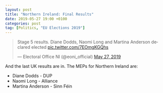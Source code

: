 ```yaml
---
layout: post
title: "Northern Ireland: Final Results"
date: 2019-05-27 19:00 +0100
categories: post
tag: [Politics, "EU Elections 2019"]
---
```


<blockquote class="twitter-tweet"><p lang="en" dir="ltr">Stage 5 results. Diane Dodds, Naomi Long and Martina Anderson declared elected <a href="https://t.co/7EOmgKGQhs">pic.twitter.com/7EOmgKGQhs</a></p>&mdash; Electoral Office NI (@eoni_official) <a href="https://twitter.com/eoni_official/status/1133069200644292608?ref_src=twsrc%5Etfw">May 27, 2019</a></blockquote> <script async src="https://platform.twitter.com/widgets.js" charset="utf-8"></script>

And the last UK results are in. The MEPs for Northern Ireland are:

*   Diane Dodds - DUP
*   Naomi Long - Alliance
*   Martina Anderson - Sinn Féin